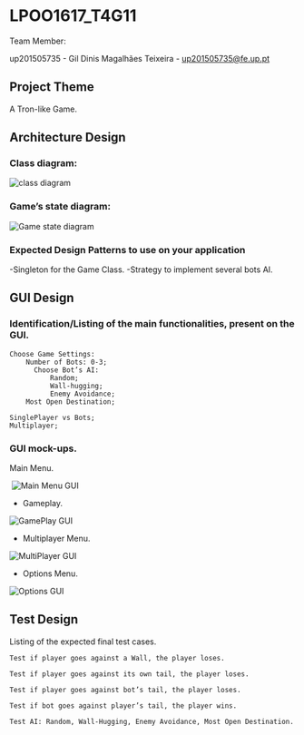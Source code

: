 # LPOO1617_T4G11

Team Member:

up201505735 - Gil Dinis Magalhães Teixeira - up201505735@fe.up.pt

## Project Theme

  A Tron-like Game.

## Architecture Design
  ### Class diagram:
  ![class diagram](https://cloud.githubusercontent.com/assets/25747690/25568221/f44eb60e-2df5-11e7-8cf8-a5ea4fc81650.png)
  
 
  ### Game’s state diagram:
  ![Game state diagram](https://cloud.githubusercontent.com/assets/25747690/25568216/f44a3b7e-2df5-11e7-8dbe-46633a28d1e1.png)
  
  ### Expected Design Patterns to use on your application
  -Singleton for the Game Class.
  -Strategy to implement several bots AI.

## GUI Design
  ### Identification/Listing of the main functionalities, present on the GUI.
 	Choose Game Settings:
	  	Number of Bots: 0-3;
		  Choose Bot’s AI:
			  Random;
			  Wall-hugging;
			  Enemy Avoidance;
        Most Open Destination;

  	SinglePlayer vs Bots;
	Multiplayer; 

### GUI mock-ups.
  Main Menu.
  
  ![Main Menu GUI](https://cloud.githubusercontent.com/assets/25747690/25568219/f44b9de8-2df5-11e7-820f-ee0e7dbcd7dc.png)

  -	Gameplay.
  
  ![GamePlay GUI](https://cloud.githubusercontent.com/assets/25747690/25568220/f44d693e-2df5-11e7-90bc-8579e9b1d2ed.png)

  - Multiplayer Menu.
  
  ![MultiPlayer GUI](https://cloud.githubusercontent.com/assets/25747690/25568217/f44b3bdc-2df5-11e7-8187-8334ee8be03c.png) 

  -	Options Menu.
  
  ![Options GUI](https://cloud.githubusercontent.com/assets/25747690/25568218/f44b4640-2df5-11e7-825f-7ce353e2fb42.png)

 

## Test Design
  Listing of the expected final test cases.
  
    Test if player goes against a Wall, the player loses.
    
    Test if player goes against its own tail, the player loses.
    
    Test if player goes against bot’s tail, the player loses.
    
    Test if bot goes against player’s tail, the player wins.
    
    Test AI: Random, Wall-Hugging, Enemy Avoidance, Most Open Destination.
    
